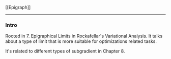 [[Epigraph]]


---
### **Intro**

Rooted in 7. Epigraphical Limits in Rockafellar's Variational Analysis. It talks about a type of limit that is more suitable for optimizations related tasks. 

It's related to different types of subgradient in Chapter 8. 